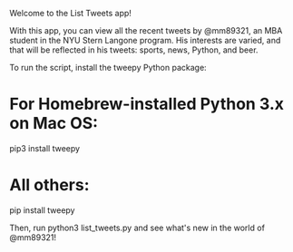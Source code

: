 Welcome to the List Tweets app!

With this app, you can view all the recent tweets by @mm89321, an MBA student in the NYU Stern Langone program. His interests are varied, and that will be reflected in his tweets: sports, news, Python, and beer.

To run the script, install the tweepy Python package:

# For Homebrew-installed Python 3.x on Mac OS:
pip3 install tweepy

# All others:
pip install tweepy

Then, run python3 list_tweets.py and see what's new in the world of @mm89321!
